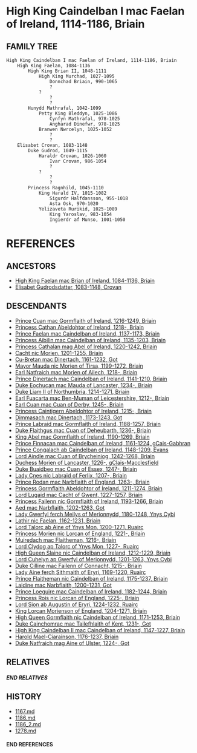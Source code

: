 # High King Caindelban I mac Faelan of Ireland, 1114-1186, Briain

## FAMILY TREE 
```
High King Caindelban I mac Faelan of Ireland, 1114-1186, Briain 
	High King Faelan, 1084-1136
		High King Brian II, 1048-1111
			High King Murchad, 1027-1095
				Donnchad Briain, 990-1065
				?
			?
				?
				?
		Hunydd Mathrafal, 1042-1099
			Petty King Bleddyn, 1025-1086
				Cynfyn Mathrafal, 978-1025
				Angharad Dinefwr, 978-1025
			Branwen Nwrcelyn, 1025-1052
				?
				?				
	Elisabet Crovan, 1083-1148
		Duke Gudrod, 1049-1115
			Haraldr Crovan, 1026-1060
				Ivar Crovan, 986-1054
				?
			?
				?
				?
		Princess Ragnhild, 1045-1110
			King Harald IV, 1015-1082
				Sigurdr Halfdansson, 955-1018
				Asta Osk, 970-1020
			Yelizaveta Rurikid, 1025-1089
				King Yaroslav, 983-1054
				Ingierdr af Munso, 1001-1050
```


# REFERENCES

## ANCESTORS
* [High King Faelan mac Brian of Ireland, 1084-1136, Briain](faelan_mac_brian_1084.md)
* [Elisabet Gudrodsdatter, 1083-1148, Crovan](elisabet_gudrodsdatter_1083.md)

## DESCENDANTS
* [Prince Cuan mac Gormflaith of Ireland, 1216-1249, Briain](cuan_mac_gormflaith_1216.md)
* [Princess Cathan Abeldohtor of Ireland, 1218-, Briain](cathan_abeldohtor_1218.md)
* [Prince Faelan mac Caindelban of Ireland, 1137-1173, Briain](faelan_mac_caindelban_1137.md)
* [Princess Aibilin mac Caindelban of Ireland, 1135-1203, Briain](aibilin_mac_caindelban_1135.md)
* [Princess Cathalan mag Abel of Ireland, 1220-1242, Briain](cathalan_mag_abel_1220.md)
* [Cacht nic Morien, 1201-1255, Briain](cacht_nic_morien_1201.md)
* [Cu-Bretan mac Dinertach, 1161-1232, Got](cu-bretan_mac_dinertach_1161.md)
* [Mayor Mauda nic Morien of Tirsa, 1199-1272, Briain](mauda_nic_morien_1199.md)
* [Earl Natfraich mac Morien of Ailech, 1218-, Briain](natfraich_mac_morien_1218.md)
* [Prince Dinertach mac Caindelban of Ireland, 1141-1210, Briain](dinertach_mac_caindelban_1141.md)
* [Duke Eochucan mac Mauda of Lancaster, 1234-, Briain](eochucan_mac_mauda_1234.md)
* [Duke Liam II of Northumbria, 1214-1271, Briain](liam_ii_1214.md)
* [Earl Fuacarta mac Ben-Muman of Leicestershire, 1212-, Briain](fuacarta_mac_ben-muman_1212.md)
* [Earl Cuan mac Cuan of Derby, 1245-, Briain](cuan_mac_cuan_1245.md)
* [Princess Caintigern Abeldohtor of Ireland, 1215-, Briain](caintigern_abeldohtor_1215.md)
* [Dimmasach mac Dinertach, 1173-1243, Got](dimmasach_mac_dinertach_1173.md)
* [Prince Labraid mac Gormflaith of Ireland, 1188-1257, Briain](labraid_mac_gormflaith_1188.md)
* [Duke Flaithgus mac Cuan of Deheubarth, 1236-, Briain](flaithgus_mac_cuan_1236.md)
* [King Abel mac Gormflaith of Ireland, 1190-1269, Briain](abel_mac_gormflaith_1190.md)
* [Prince Finnacan mac Caindelban of Ireland, 1161-1224, gCais-Gabhran](finnacan_mac_caindelban_1161.md)
* [Prince Congalach ab Caindelban of Ireland, 1148-1209, Evans](congalach_ab_caindelban_1148.md)
* [Lord Aindle mac Cuan of Brycheiniog, 1242-1268, Briain](aindle_mac_cuan_1242.md)
* [Duchess Morien of Lancaster, 1226-, gClais-Macclesfield](morien_1226.md)
* [Duke Buaidbeo mac Cuan of Essex, 1247-, Briain](buaidbeo_mac_cuan_1247.md)
* [Lady Cnes nic Labraid of Ferlix, 1207-, Briain](cnes_nic_labraid_1207.md)
* [Prince Rodan mac Narbflaith of England, 1263-, Briain](rodan_mac_narbflaith_1263.md)
* [Princess Gormflaith Abeldohtor of Ireland, 1211-1274, Briain](gormflaith_abeldohtor_1211.md)
* [Lord Lugaid mac Cacht of Gwent, 1227-1257, Briain](lugaid_mac_cacht_1227.md)
* [Princess Failenn nic Gormflaith of Ireland, 1193-1266, Briain](failenn_nic_gormflaith_1193.md)
* [Aed mac Narbflaith, 1202-1263, Got](aed_mac_narbflaith_1202.md)
* [Lady Gwerfyl ferch Meilys of Merionnydd, 1180-1248, Ynys Cybi](gwerfyl_ferch_meilys_1180.md)
* [Lathir nic Faelan, 1162-1231, Briain](lathir_nic_faelan_1162.md)
* [Lord Talorc ab Aine of Ynys Mon, 1200-1271, Ruairc](talorc_ab_aine_1200.md)
* [Princess Morien nic Lorcan of England, 1221-, Briain](morien_nic_lorcan_1221.md)
* [Muiredach mac Flaitheman, 1216-, Briain](muiredach_macflaitheman_1216.md)
* [Lord Clydog ap Talorc of Ynys Mon, 1227-, Ruairc](clydog_ap_talorc_1227.md)
* [High Queen Slaine nic Caindelban of Ireland, 1212-1229, Briain](slaine_nic_caindelban_1212.md)
* [Lord Cuhelyn ap Gwerfyl of Merionnydd, 1201-1263, Ynys Cybi](cuhelyn_ap_gwerfyl_1201.md)
* [Duke Cilline mac Failenn of Connacht, 1215-, Briain](cilline_mac_failenn_1215.md)
* [Lady Aine ferch Sithmaith of Eryri, 1169-1220, Ruairc](aine_ferch_sithmaith_1169.md)
* [Prince Flaitheman nic Caindelban of Ireland, 1175-1237, Briain](flaitheman_nic_caindelban_1175.md)
* [Laidine mac Narbflaith, 1200-1231, Got](laidine_mac_narbflaith_1200.md)
* [Prince Loeguire mac Caindelban of Ireland, 1182-1244, Briain](loeguire_mac_caindelban_1182.md)
* [Princess Rois nic Lorcan of England, 1225-, Briain](rois_nic_lorcan_1225.md)
* [Lord Sion ab Augustin of Eryri, 1224-1232, Ruairc](sion_ab_augustin_1224.md)
* [King Lorcan Morienson of England, 1204-1271, Briain](lorcan_morienson_1204.md)
* [High Queen Gormflaith nic Caindelban of Ireland, 1171-1253, Briain](gormflaith_nic_caindelban_1171.md)
* [Duke Cainchomrac mac Tailefhlaith of Kent, 1231-, Got](cainchomrac_tailefhlaith_1231.md)
* [High King Caindelban II mac Caindelban of Ireland, 1147-1227, Briain](caindelban_ii_mac_caindelban_1147.md)
* [Harold Mael-Ciarainson, 1176-1237, Briain](harald_mael-ciarainson_1176.md)
* [Duke Natfraich mag Aine of Ulster, 1224-, Got](natfraich_mag_aine_1224.md)

## RELATIVES

##### END RELATIVES 
## HISTORY
* [1167.md](../h/1167.md)
* [1186.md](../h/1186.md)
* [1186_2.md](../h/1186_2.md)
* [1278.md](../h/1278.md)

#### END REFERENCES
